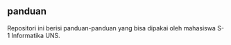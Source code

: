 panduan
-------

Repositori ini berisi panduan-panduan yang bisa dipakai oleh mahasiswa S-1 Informatika UNS.
